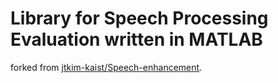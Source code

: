 # Library for Speech Processing Evaluation written in MATLAB

forked from [jtkim-kaist/Speech-enhancement](https://github.com/jtkim-kaist/Speech-enhancement/tree/master/SE/lib).

